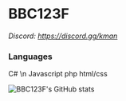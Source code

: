 # BBC123F
*Discord: https://discord.gg/kman*

### Languages
C#
\n
Javascript
php
html/css



![BBC123F's GitHub stats](https://github-readme-stats.vercel.app/api?username=bbc123f&show_icons=true&theme=radical)
<!--
**bbc123f/bbc123f** is a ✨ _special_ ✨ repository because its `README.md` (this file) appears on your GitHub profile.

Here are some ideas to get you started:

- 🔭 I’m currently working on ...
- 🌱 I’m currently learning ...
- 👯 I’m looking to collaborate on ...
- 🤔 I’m looking for help with ...
- 💬 Ask me about ...
- 📫 How to reach me: ...
- 😄 Pronouns: ...
- ⚡ Fun fact: ...
-->
